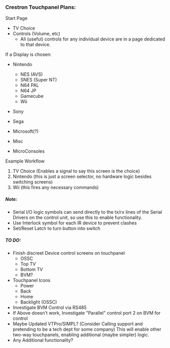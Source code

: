 ### Crestron Touchpanel Plans:


Start Page

* TV Choice
* Controls (Volume, etc)
	- All (useful) controls for any individual device are in a page dedicated to that device.
	
If a Display is chosen:

* Nintendo
	* NES (AVS)
	* SNES (Super NT)
	* N64 PAL
	* N64 JP
	* Gamecube
	* Wii

* Sony
* Sega
* Microsoft(?)
* Misc
* MicroConsoles
		

Example Workflow

1. TV Choice	(Enables a signal to say this screen is the choice)
2. Nintendo 	(this is just a screen selector, no hardware logic besides switching screens)
3. Wii 			(this fires any necessary commands)

		
##### Note:

* Serial I/O logic symbols can send directly to the tx/rx lines of the Serial Drivers on the control unit, so use this to enable functionality.
* Use Interlock symbol for each IR device to prevent clashes
* Set/Reset Latch to turn button into switch

##### TO DO:

* Finish discreet Device control screens on touchpanel
   * OSSC
   * Top TV
   * Bottom TV
   * BVM?
* Touchpanel Icons
   * Power
   * Back
   * Home
   * Backlight (OSSC)
* Investigate BVM Control via RS485
* If Above doesn't work, Investigate "Parallel" control port 2 on BVM for control
* Maybe Updated VTPro/SIMPL? (Consider Calling support and pretending to be a tech dept for some company) This will enable other two-way touchpanels, enabling additional (maybe simpler) logic.
* Any Additional functionality?
